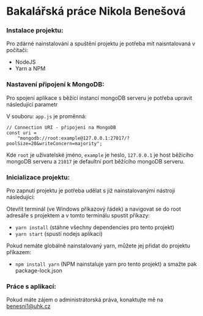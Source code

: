 Bakalářská práce Nikola Benešová
===================================

### Instalace projektu:

Pro zdárné nainstalování a spuštění projektu je potřeba mít naisntalovaná v počítači:

* NodeJS
* Yarn a NPM

### Nastavení připojení k MongoDB:

Pro spojení aplikace s běžící instancí mongoDB serveru je potřeba upravit následující parametr 

V souboru: `app.js` je proměnná: 
```
// Connection URI - připojení na MongoDB
const uri =
    "mongodb://root:example@127.0.0.1:27017/?poolSize=20&writeConcern=majority";

```

Kde `root` je uživatelské jméno, `example` je heslo, `127.0.0.1` je host běžícího mongoDB serveru a `21017` je defaultní port běžícího mongoDB serveru.

### Inicializace projektu:

Pro zapnutí projektu je potřeba udělat s již nainstalovanými nástroji následující: 
 
Otevřít terminál (ve Windows příkazový řádek) a navigovat se do root adresáře s projektem a v tomto terminálu spustit příkazy:

* `yarn install` (stáhne všechny dependencies pro tento projekt)
* `yarn start` (spustí nodejs aplikaci)

Pokud nemáte globálně nainstalovaný yarn, můžete jej přidat do projektu příkazem:

* `npm install yarn` (NPM nainstaluje yarn pro tento projekt) a smažte pak package-lock.json

### Práce s aplikací:

Pokud máte zájem o administrátorská práva, konaktujte mě na benesni1@uhk.cz